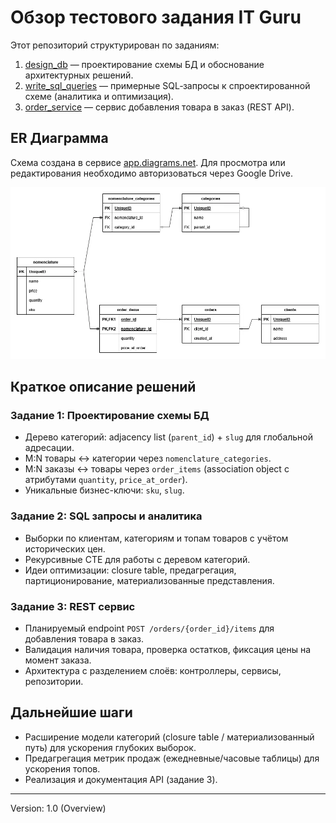 # Обзор тестового задания IT Guru

Этот репозиторий структурирован по заданиям:
1. [design_db](https://github.com/jmp-ff25/it_guru_test_task/tree/main/1.design_db) — проектирование схемы БД и обоснование архитектурных решений.
2. [write_sql_queries](https://github.com/jmp-ff25/it_guru_test_task/tree/main/2.write_sql_queries) — примерные SQL‑запросы к спроектированной схеме (аналитика и оптимизация).
3. [order_service](https://github.com/jmp-ff25/it_guru_test_task/tree/main/3.order_service) — сервис добавления товара в заказ (REST API).

## ER Диаграмма
Схема создана в сервисе [app.diagrams.net](https://app.diagrams.net/#G1bLuMsimx5jykM-r0WPpKInOpm8kdANOJ). Для просмотра или редактирования необходимо авторизоваться через Google Drive.

![ER Диаграмма схемы БД](https://raw.githubusercontent.com/jmp-ff25/it_guru_test_task/main/1.design_db/scheme_db_draw.io.png)

## Краткое описание решений

### Задание 1: Проектирование схемы БД
- Дерево категорий: adjacency list (`parent_id`) + `slug` для глобальной адресации.
- M:N товары ↔ категории через `nomenclature_categories`.
- M:N заказы ↔ товары через `order_items` (association object с атрибутами `quantity`, `price_at_order`).
- Уникальные бизнес-ключи: `sku`, `slug`.

### Задание 2: SQL запросы и аналитика
- Выборки по клиентам, категориям и топам товаров с учётом исторических цен.
- Рекурсивные CTE для работы с деревом категорий.
- Идеи оптимизации: closure table, предагрегация, партиционирование, материализованные представления.

### Задание 3: REST сервис
- Планируемый endpoint `POST /orders/{order_id}/items` для добавления товара в заказ.
- Валидация наличия товара, проверка остатков, фиксация цены на момент заказа.
- Архитектура с разделением слоёв: контроллеры, сервисы, репозитории.

## Дальнейшие шаги
- Расширение модели категорий (closure table / материализованный путь) для ускорения глубоких выборок.
- Предагрегация метрик продаж (ежедневные/часовые таблицы) для ускорения топов.
- Реализация и документация API (задание 3).

---
Version: 1.0 (Overview)
